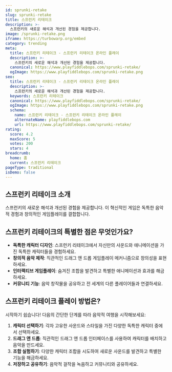 ```yaml
---
id: sprunki-retake
slug: sprunki-retake
title: 스프런키 리테이크
description: >-
  스프런키의 새로운 해석과 개선된 경험을 제공합니다.
image: /sprunki-retake.png
iframe: https://turbowarp.org/embed
category: trending
meta:
  title: 스프런키 리테이크 - 스프런키 리테이크 온라인 플레이
  description: >-
    스프런키의 새로운 해석과 개선된 경험을 제공합니다.
  canonical: https://www.playfiddlebops.com/sprunki-retake/
  ogImage: https://www.playfiddlebops.com/sprunki-retake.png
seo:
  title: 스프런키 리테이크 - 스프런키 리테이크 온라인 플레이
  description: >-
    스프런키의 새로운 해석과 개선된 경험을 제공합니다.
  keywords: 스프런키 리테이크
  canonical: https://www.playfiddlebops.com/sprunki-retake/
  ogImage: https://www.playfiddlebops.com/sprunki-retake.png
  schema:
    name: 스프런키 리테이크 - 스프런키 리테이크 온라인 플레이
    alternateName: playfiddlebops.com
    url: https://www.playfiddlebops.com/sprunki-retake/
rating:
  score: 4.2
  maxScore: 5
  votes: 200
  stars: 4
breadcrumb:
  home: 홈
  current: 스프런키 리테이크
pageType: traditional
isDemo: false
---
```


## 스프런키 리테이크 소개

스프런키의 새로운 해석과 개선된 경험을 제공합니다. 이 혁신적인 게임은 독특한 음악적 경험과 창의적인 게임플레이를 결합합니다.

## 스프런키 리테이크의 특별한 점은 무엇인가요?

- **독특한 캐릭터 디자인**: 스프런키 리테이크에서 자신만의 사운드와 애니메이션을 가진 독특한 캐릭터들을 경험하세요.
- **창의적 음악 제작**: 직관적인 드래그 앤 드롭 게임플레이 메커니즘으로 창의성을 표현하세요.
- **인터랙티브 게임플레이**: 숨겨진 조합을 발견하고 특별한 애니메이션과 효과를 해금하세요.
- **커뮤니티 기능**: 음악 창작물을 공유하고 전 세계의 다른 플레이어들과 연결하세요.

## 스프런키 리테이크 플레이 방법은?

시작하기 쉽습니다\! 다음의 간단한 단계를 따라 음악적 여행을 시작해보세요:

1. **캐릭터 선택하기**: 각자 고유한 사운드와 스타일을 가진 다양한 독특한 캐릭터 중에서 선택하세요.
1. **드래그 앤 드롭**: 직관적인 드래그 앤 드롭 인터페이스를 사용하여 캐릭터를 배치하고 음악을 만드세요.
1. **조합 실험하기**: 다양한 캐릭터 조합을 시도하여 새로운 사운드를 발견하고 특별한 기능을 해금하세요.
1. **저장하고 공유하기**: 음악적 걸작을 녹음하고 커뮤니티와 공유하세요.
